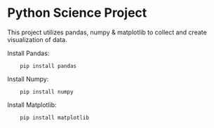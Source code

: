 # Python Science Project

This project utilizes pandas, numpy & matplotlib to collect and create visualization of data.

Install Pandas:

        pip install pandas

Install Numpy:

        pip install numpy

Install Matplotlib:

        pip install matplotlib
